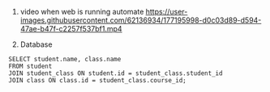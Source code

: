 1. video when web is running automate
https://user-images.githubusercontent.com/62136934/177195998-d0c03d89-d594-47ae-b47f-c2257f537bf1.mp4


2. Database
```
SELECT student.name, class.name
FROM student
JOIN student_class ON student.id = student_class.student_id
JOIN class ON class.id = student_class.course_id;
```
